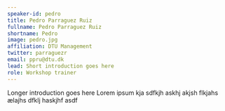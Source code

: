 ```yaml
---
speaker-id: pedro
title: Pedro Parraguez Ruiz
fullname: Pedro Parraguez Ruiz
shortname: Pedro
image: pedro.jpg
affiliation: DTU Management
twitter: parraguezr
email: ppru@dtu.dk
lead: Short introduction goes here
role: Workshop trainer
---
```


Longer introduction goes here Lorem ipsum kja sdfkjh askhj akjsh flkjahs
ælajhs dfklj haskjhf asdf
